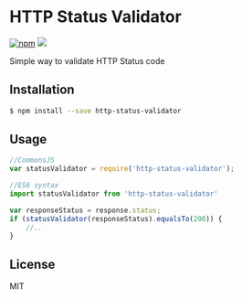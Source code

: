 # HTTP Status Validator

[![npm](https://img.shields.io/npm/l/express.svg)]()
<img src="https://img.shields.io/badge/active__development-lightning-brightgreen.svg">


Simple way to validate HTTP Status code

## Installation

```sh
$ npm install --save http-status-validator
```


## Usage

```javascript
//CommonsJS
var statusValidator = require('http-status-validator');

//ES6 syntax
import statusValidator from 'http-status-validator'

var responseStatus = response.status;
if (statusValidator(responseStatus).equalsTo(200)) {
    //..
}
```

## License 
MIT
